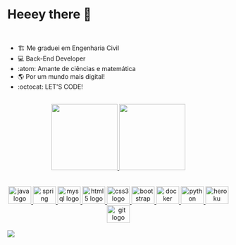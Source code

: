 
# Heeey there 👋

<br>

- :building_construction: Me graduei em Engenharia Civil
- :computer: Back-End Developer 
- :atom: Amante de ciências e matemática
- :earth_americas: Por um mundo mais digital!
- :octocat: LET'S CODE!

<br>

<div align="center">
  <a href="https://github.com/Rafael-Bessa">
    
  <img height="150em" src="https://github-readme-stats.vercel.app/api?username=Rafael-Bessa&show_icons=true&theme=radical&include_all_commits=true&count_private=true"/>
    
  <img height="150em" src="https://github-readme-stats.vercel.app/api/top-langs/?username=Rafael-Bessa&layout=compact&langs_count=7&theme=radical"/>
</div>

  <br>
  <br>
  
  <div align="center">
    
  <img src="https://cdn.jsdelivr.net/gh/devicons/devicon/icons/java/java-original.svg" height="40" width="52" alt="java logo"  />
   
  <img src="https://cdn.jsdelivr.net/gh/devicons/devicon/icons/spring/spring-original.svg" height="40" width="52" alt="spring logo"  />
    
  <img src="https://cdn.jsdelivr.net/gh/devicons/devicon/icons/mysql/mysql-original.svg" height="40" width="52" alt="mysql logo"  />

  <img src="https://cdn.jsdelivr.net/gh/devicons/devicon/icons/html5/html5-original.svg" height="40" width="52" alt="html5 logo"  />
    
  <img src="https://cdn.jsdelivr.net/gh/devicons/devicon/icons/css3/css3-original.svg" height="40" width="52" alt="css3 logo"  />
    
  <img src="https://cdn.jsdelivr.net/gh/devicons/devicon/icons/bootstrap/bootstrap-original.svg" height="40" width="52" alt="bootstrap logo"  />
 
  <img src="https://cdn.jsdelivr.net/gh/devicons/devicon/icons/docker/docker-original.svg" height="40" width="52" alt="docker logo"  />

  <img src="https://cdn.jsdelivr.net/gh/devicons/devicon/icons/python/python-original.svg" height="40" width="52" alt="python logo"  />
  
  <img src="https://cdn.jsdelivr.net/gh/devicons/devicon/icons/heroku/heroku-original.svg" height="40" width="52" alt="heroku logo"  />

  <img src="https://cdn.jsdelivr.net/gh/devicons/devicon/icons/git/git-original.svg" height="40" width="52" alt="git logo"  />
    
  </div>

  </div>
  <br>

  <div> 
         <a href="https://www.linkedin.com/in/rafaelmbessa/" target="_blank"><img src="https://img.shields.io/badge/-LinkedIn-%230077B5?style=for-the-badge&logo=linkedin&logoColor=white" target="_blank"></a>
  </div>
